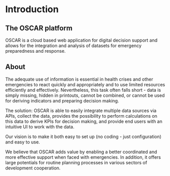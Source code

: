 # Introduction

## The OSCAR platform

OSCAR is a cloud based web application for digital decision support and allows for the integration and analysis of datasets for emergency preparedness and response.

## About

The adequate use of information is essential in health crises and other emergencies to react quickly and appropriately and to use limited resources efficiently and effectively. Nevertheless, this task often falls short - data is simply missing, hidden in printouts, cannot be combined, or cannot be used for deriving indicators and preparing decision making. 

The solution: OSCAR is able to easily integrate multiple data sources via APIs, collect the data, provides the possibility to perform calculations on this data to derive KPIs for decision making, and provide end users with an intuitive UI to work with the data. 

Our vision is to make it both easy to set up (no coding - just configuration) and easy to use.

We believe that OSCAR adds value by enabling a better coordinated and more effective support when faced with emergencies. In addition, it offers large potentials for routine planning processes in various sectors of development cooperation.